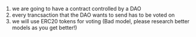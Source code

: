 1. we are going to have a contract controlled by a DAO
2. every trancsaction that the DAO wants to send has to be voted on 
3. we will use ERC20 tokens for voting (Bad model, please research better models as you get better!)